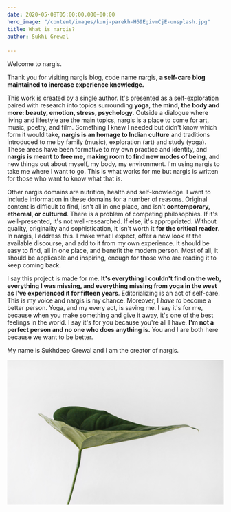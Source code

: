 ```yaml
---
date: 2020-05-08T05:00:00.000+00:00
hero_image: "/content/images/kunj-parekh-H69EgivmCjE-unsplash.jpg"
title: What is nargis?
author: Sukhi Grewal

---
```

Welcome to nargis.

Thank you for visiting nargis blog, code name nargis, **a self-care blog maintained to increase experience knowledge.**

This work is created by a single author. It's presented as a self-exploration paired with research into topics surrounding **yoga**, **the mind, the body and more: beauty, emotion, stress, psychology**. Outside a dialogue where living and lifestyle are the main topics, nargis is a place to come for art, music, poetry, and film. Something I knew I needed but didn't know which form it would take, **nargis is an homage to Indian culture** and traditions introduced to me by family (music), exploration (art) and study (yoga). These areas have been formative to my own practice and identity, and **nargis is meant to free me, making room to find new modes of being**, and new things out about myself, my body, my environment. I'm using nargis to take me where I want to go. This is what works for me but nargis is written for those who want to know what that is.

Other nargis domains are nutrition, health and self-knowledge. I want to include information in these domains for a number of reasons. Original content is difficult to find, isn't all in one place, and isn't **contemporary, ethereal, or cultured**. There is a problem of competing philosophies. If it's well-presented, it's not well-researched. If else, it's appropriated. Without quality, originality and sophistication, it isn't worth it **for the critical reader**. In nargis, I address this. I make what I expect, offer a new look at the available discourse, and add to it from my own experience. It should be easy to find, all in one place, and benefit the modern person. Most of all, it should be applicable and inspiring, enough for those who are reading it to keep coming back.

I say this project is made for me. **It's everything I couldn't find on the web, everything I was missing, and everything missing from yoga in the west as I've experienced it for fifteen years**. Editorializing is an act of self-care. This is my voice and nargis is my chance. Moreover, I _have to_ become a better person. Yoga, and my every act, is saving me. I say it's for me, because when you make something and give it away, it's one of the best feelings in the world. I say it's for you because you're all I have. **I'm not a perfect person and no one who does anything is.** You and I are both here because we want to be better.

My name is Sukhdeep Grewal and I am the creator of nargis.

![](/content/images/sarah-dorweiler-9Z1KRIfpBTM-unsplash.jpg)